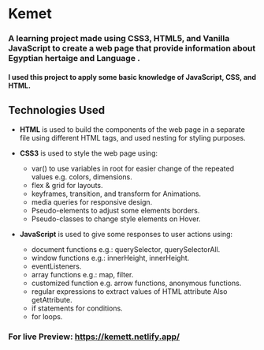 # **Kemet**

### A learning project made using CSS3, HTML5, and Vanilla JavaScript to create a web page that provide information about Egyptian hertaige and Language .

#### I used this project to apply some basic knowledge of JavaScript, CSS, and HTML.

## Technologies Used

- **HTML** is used to build the components of the web page in a separate file using different HTML tags, and used nesting for styling purposes.

- **CSS3** is used to style the web page using:
  - var() to use variables in root for easier change of the repeated values e.g. colors, dimensions.
  - flex & grid for layouts.
  - keyframes, transition, and transform for Animations.
  - media queries for responsive design.
  - Pseudo-elements to adjust some elements borders.
  - Pseudo-classes to change style elements on Hover.

- **JavaScript** is used to give some responses to user actions using:
  - document functions e.g.: querySelector, querySelectorAll.
  - window functions e.g.: innerHeight, innerHeight.
  - eventListeners.
  - array functions e.g.: map, filter.
  - customized function e.g. arrow functions, anonymous functions.
  - regular expressions to extract values of HTML attribute Also getAttribute.
  - if statements for conditions.
  - for loops.

### For live Preview: https://kemett.netlify.app/
